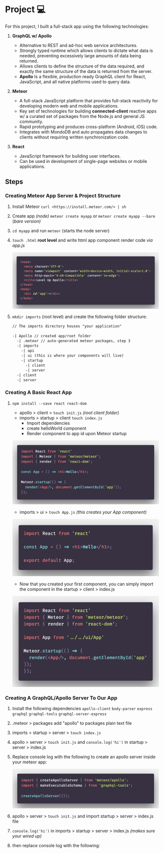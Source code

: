 <!-- markdownlint-disable MD037 -->

# Project 💻

For this project, I built a full-stack app using the following technologies:

1. **GraphQL w/ Apollo**
    * Alternative to REST and ad-hoc web service architectures.
    * Strongly typed runtime which allows clients to dictate what data is needed, preventing excessively large amounts of data being returned.
    * Allows clients to define the structure of the data required, and exactly the same structure of the data is returned from the server.
    * **Apollo** Is a flexible, production ready GraphQL client for React, JavaScript, and all native platforms used to query data.

1. **Meteor**
    * A full-stack JavaScript platform that provides full-stack reactivity for developing modern web and mobile applications.
    * Key set of technologies for building **connected-client** reactive apps w/ a curated set of packages from the Node.js and general JS community.
    * Rapid prototyping and produces cross-platform (Android, iOS) code.
    * Integrates with MondoDB and auto propagates data changes to clients without requiring written synchronization code.

1. **React**
    * JavaScript framework for building user interfaces.
    * Can be used in development of single-page websites or mobile applications.

## Steps

### Creating Meteor App Server & Project Structure

1. Install Meteor `curl <https://install.meteor.com/> | sh`

1. Create app *(node)* `meteor create myapp` or `meteor create myapp --bare` (*bare version)*

1. `cd myapp` and run `meteor` (starts the node server)

1. `touch .html` **root level** and write html app component render code *via app.js*

    ![React Meteor App](/polacode/1-app-id-startup.png 'React/Meteor import code')

1. `mkdir imports` (root level) and create the following folder structure:

    ```structure
    // The imports directory houses "your application"

    -| Apollo // created app/root folder
      -| .meteor // auto-generated meteor packages, step 3
      -| imports
        -| api
        -| ui (this is where your components will live)
        -| startup
          -| client
          -| server
      -| client
      -| server
    ```

### Creating A Basic React App

1. `npm install --save react react-dom`
    * apollo > client > `touch init.js` *(root client folder)*
    * imports > startup > client `touch index.js`
        * Import dependencies
        * create helloWorld component
        * Render component to app id upon Meteor startup

    ![React Meteor App](/polacode/2-react-app-setup.png 'React/Meteor import code')

    * imports > ui > `touch App.js` *(this creates your App component)*

    ![React Meteor App](/polacode/3-create-app-component.png 'React/Meteor import code')
    * Now that you created your first component, you can simply import the component in the startup > client > index.js

    ![React Meteor App](/polacode/4-import-ui-app-component.png 'React/Meteor import code')

### Creating A GraphQL/Apollo Server To Our App

1. Install the following dependencies `apollo-client` `body-parser` `express` `graphql` `graphql-tools` `graphql-server-express`

1. .meteor > packages add "apollo" to packages plain text file

1. imports > startup > server > `touch index.js`

1. apollo > server > `touch init.js` and `console.log('hi')` in startup > server > index.js

1. Replace console log with the following to create an apollo server inside your meteor app:

    ![React Meteor App](/polacode/5-create-apollo-server.png 'Import Apollo server')

1. apollo > server > `touch init.js` and import startup > server > index.js file 

1. `console.log('hi')` in imports > startup > server > index.js *(makes sure your wired up)*

1. then replace console log with the following:
